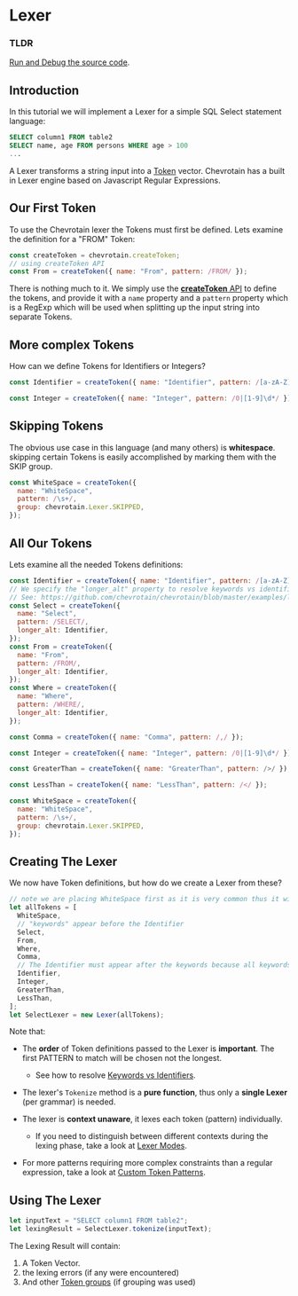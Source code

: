 # Lexer

### TLDR

[Run and Debug the source code](https://github.com/chevrotain/chevrotain/tree/master/examples/tutorial/step1_lexing).

## Introduction

In this tutorial we will implement a Lexer for a simple SQL Select statement language:

```sql
SELECT column1 FROM table2
SELECT name, age FROM persons WHERE age > 100
...
```

A Lexer transforms a string input into a [Token](https://chevrotain.io/documentation/11_0_1/interfaces/IToken.html) vector.
Chevrotain has a built in Lexer engine based on Javascript Regular Expressions.

## Our First Token

To use the Chevrotain lexer the Tokens must first be defined.
Lets examine the definition for a "FROM" Token:

```javascript
const createToken = chevrotain.createToken;
// using createToken API
const From = createToken({ name: "From", pattern: /FROM/ });
```

There is nothing much to it. We simply use the [**createToken** API](https://chevrotain.io/documentation/11_0_1/modules.html#createToken)
to define the tokens, and provide it with a `name` property and a `pattern` property which is a RegExp which will be used when splitting up the input string
into separate Tokens.

## More complex Tokens

How can we define Tokens for Identifiers or Integers?

```javascript
const Identifier = createToken({ name: "Identifier", pattern: /[a-zA-Z]\w*/ });

const Integer = createToken({ name: "Integer", pattern: /0|[1-9]\d*/ });
```

## Skipping Tokens

The obvious use case in this language (and many others) is **whitespace**. skipping certain Tokens is easily
accomplished by marking them with the SKIP group.

```javascript
const WhiteSpace = createToken({
  name: "WhiteSpace",
  pattern: /\s+/,
  group: chevrotain.Lexer.SKIPPED,
});
```

## All Our Tokens

Lets examine all the needed Tokens definitions:

```javascript
const Identifier = createToken({ name: "Identifier", pattern: /[a-zA-Z]\w*/ });
// We specify the "longer_alt" property to resolve keywords vs identifiers ambiguity.
// See: https://github.com/chevrotain/chevrotain/blob/master/examples/lexer/keywords_vs_identifiers/keywords_vs_identifiers.js
const Select = createToken({
  name: "Select",
  pattern: /SELECT/,
  longer_alt: Identifier,
});
const From = createToken({
  name: "From",
  pattern: /FROM/,
  longer_alt: Identifier,
});
const Where = createToken({
  name: "Where",
  pattern: /WHERE/,
  longer_alt: Identifier,
});

const Comma = createToken({ name: "Comma", pattern: /,/ });

const Integer = createToken({ name: "Integer", pattern: /0|[1-9]\d*/ });

const GreaterThan = createToken({ name: "GreaterThan", pattern: />/ });

const LessThan = createToken({ name: "LessThan", pattern: /</ });

const WhiteSpace = createToken({
  name: "WhiteSpace",
  pattern: /\s+/,
  group: chevrotain.Lexer.SKIPPED,
});
```

## Creating The Lexer

We now have Token definitions, but how do we create a Lexer from these?

```javascript
// note we are placing WhiteSpace first as it is very common thus it will speed up the lexer.
let allTokens = [
  WhiteSpace,
  // "keywords" appear before the Identifier
  Select,
  From,
  Where,
  Comma,
  // The Identifier must appear after the keywords because all keywords are valid identifiers.
  Identifier,
  Integer,
  GreaterThan,
  LessThan,
];
let SelectLexer = new Lexer(allTokens);
```

Note that:

- The **order** of Token definitions passed to the Lexer is **important**.
  The first PATTERN to match will be chosen not the longest.

  - See how to resolve [Keywords vs Identifiers](https://github.com/chevrotain/chevrotain/blob/master/examples/lexer/keywords_vs_identifiers/keywords_vs_identifiers.js).

- The lexer's `Tokenize` method is a **pure function**, thus only a **single Lexer** (per grammar) is needed.

- The lexer is **context unaware**, it lexes each token (pattern) individually.

  - If you need to distinguish between different contexts during the lexing phase, take a look at [Lexer Modes](../features/lexer_modes.md).

- For more patterns requiring more complex constraints than a regular expression, take a look at [Custom Token Patterns](../features/custom_token_patterns.md).

## Using The Lexer

```javascript
let inputText = "SELECT column1 FROM table2";
let lexingResult = SelectLexer.tokenize(inputText);
```

The Lexing Result will contain:

1.  A Token Vector.
2.  the lexing errors (if any were encountered)
3.  And other [Token groups](https://github.com/chevrotain/chevrotain/blob/master/examples/lexer/token_groups/token_groups.js) (if grouping was used)
